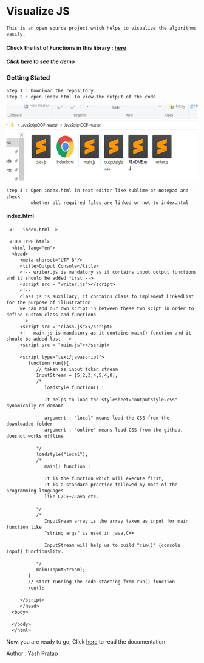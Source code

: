 # Visualize JS 
   
    This is an open source project which helps to visualize the algorithms easily.

#### Check the list of Functions in this library : [here](https://github.com/yashp241195/JavaScriptOOP/blob/master/documentation/List_of_functions.MD)

##### Click [here](https://yashp241195.github.io/JavaScriptOOP) to see the demo

### Getting Stated

    Step 1 : Download the repository
    step 2 : open index.html to view the output of the code

<img src ="https://github.com/yashp241195/JavaScriptOOP/blob/master/documentation/img/dir.png" width = "600px" height="200px">   
     
    step 3 : Open index.html in text editor like sublime or notepad and check 
             whether all required files are linked or not to index.html
     
#### index.html     
     <!-- index.html-->       
     
     <!DOCTYPE html>
      <html lang="en">
      <head>
         <meta charset="UTF-8"/>
         <title>Output Console</title>
         <!-- writer.js is mandatory as it contains input output functions and it should be added first -->
         <script src = "writer.js"></script>
         <!-- 
         class.js is auxillary, it contains class to implement LinkedList for the purpose of illustration
         we can add our own script in between these two scipt in order to define custom class and functions
         -->
         <script src = "class.js"></script>
         <!-- main.js is mandatory as it contains main() function and it should be added last -->
         <script src = "main.js"></script>

         <script type="text/javascript">
            function run(){
               // taken as input token stream 
               InputStream = [5,2,3,4,5,4,8];
               /* 
                  loadstyle function() :
                  
                  It helps to load the stylesheet="outputstyle.css" dynamically on demand 
                  
                  argument : "local" means load the CSS from the downloaded folder 
                  argument : "online" means load CSS from the github, doesnot works offline
                  
               */
               loadstyle("local");
               /*
                  main() function :
                  
                  It is the function which will execute first,
                  It is a standard practice followed by most of the programming languages 
                  like C/C++/Java etc.
                  
               */ 
               /* 
                  InputSream array is the array taken as input for main function like
                  "string args" is used in java,C++
                  
                  InputStream will help us to build "cin()" {console input} functionslity.
                  
               */
               main(InputStream);
            }
            // start running the code starting from run() function
            run();		

         </script>
         </head>
      <body>

      </body>
      </html>             
     

Now, you are ready to go, Click [here](https://github.com/yashp241195/JavaScriptOOP/blob/master/documentation/HelloWorld.MD) to read the documentation 

Author : Yash Pratap




    
    


